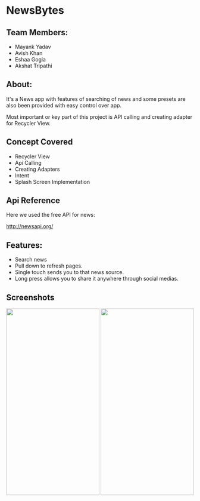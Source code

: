 # NewsBytes

## Team Members:

* Mayank Yadav
* Avish Khan
* Eshaa Gogia
* Akshat Tripathi

## About:

It's a News app with features of searching of news and some presets are also been provided with easy control over app.

Most important or key part of this project is API calling and creating adapter for Recycler View.

## Concept Covered

- Recycler View
- Api Calling
- Creating Adapters
- Intent
- Splash Screen Implementation

## Api Reference

Here we used the free API for news:

http://newsapi.org/

## Features:

- Search news
- Pull down to refresh pages.
- Single touch sends you to that news source.
- Long press allows you to share it anywhere through social medias.

## Screenshots
<img src="https://user-images.githubusercontent.com/99657742/179527088-27e07b0a-b5c8-4ce8-a22e-ce0d11ec2fec.jpeg" width="250" height="500">        <img src="https://user-images.githubusercontent.com/99657742/179527115-c9e7361d-cffd-44ac-b50e-1e0979ed2d47.jpeg" width="250" height="500">


